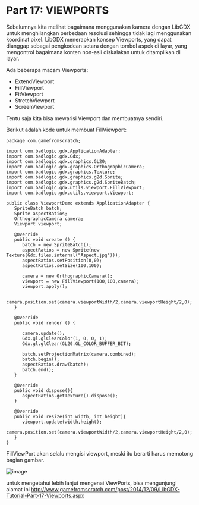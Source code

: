 # Part 17: VIEWPORTS

Sebelumnya kita melihat bagaimana menggunakan kamera dengan LibGDX untuk menghilangkan perbedaan resolusi sehingga tidak lagi menggunakan koordinat pixel. LibGDX menerapkan konsep Viewports, yang dapat dianggap sebagai pengkodean setara dengan tombol aspek di layar, yang mengontrol bagaimana konten non-asli diskalakan untuk ditampilkan di layar.

Ada beberapa macam Viewports:

* ExtendViewport
* FillViewport
* FitViewport
* StretchViewport
* ScreenViewport

Tentu saja kita bisa mewarisi Viewport dan membuatnya sendiri.

Berikut adalah kode untuk membuat FillViewport:

```
package com.gamefromscratch;

import com.badlogic.gdx.ApplicationAdapter;
import com.badlogic.gdx.Gdx;
import com.badlogic.gdx.graphics.GL20;
import com.badlogic.gdx.graphics.OrthographicCamera;
import com.badlogic.gdx.graphics.Texture;
import com.badlogic.gdx.graphics.g2d.Sprite;
import com.badlogic.gdx.graphics.g2d.SpriteBatch;
import com.badlogic.gdx.utils.viewport.FillViewport;
import com.badlogic.gdx.utils.viewport.Viewport;

public class ViewportDemo extends ApplicationAdapter {
   SpriteBatch batch;
   Sprite aspectRatios;
   OrthographicCamera camera;
   Viewport viewport;

   @Override
   public void create () {
      batch = new SpriteBatch();
      aspectRatios = new Sprite(new Texture(Gdx.files.internal("Aspect.jpg")));
      aspectRatios.setPosition(0,0);
      aspectRatios.setSize(100,100);

      camera = new OrthographicCamera();
      viewport = new FillViewport(100,100,camera);
      viewport.apply();

      camera.position.set(camera.viewportWidth/2,camera.viewportHeight/2,0);
   }

   @Override
   public void render () {

      camera.update();
      Gdx.gl.glClearColor(1, 0, 0, 1);
      Gdx.gl.glClear(GL20.GL_COLOR_BUFFER_BIT);

      batch.setProjectionMatrix(camera.combined);
      batch.begin();
      aspectRatios.draw(batch);
      batch.end();
   }

   @Override
   public void dispose(){
      aspectRatios.getTexture().dispose();
   }

   @Override
   public void resize(int width, int height){
      viewport.update(width,height);
      camera.position.set(camera.viewportWidth/2,camera.viewportHeight/2,0);
   }
}
```
FillViewPort akan selalu mengisi viewport, meski itu berarti harus memotong bagian gambar.

![image](https://user-images.githubusercontent.com/30854454/30584344-9f714c96-9d53-11e7-9a97-7d7cacf8a8ed.png)

untuk mengetahui lebih lanjut mengenai ViewPorts, bisa mengunjungi alamat ini
http://www.gamefromscratch.com/post/2014/12/09/LibGDX-Tutorial-Part-17-Viewports.aspx

